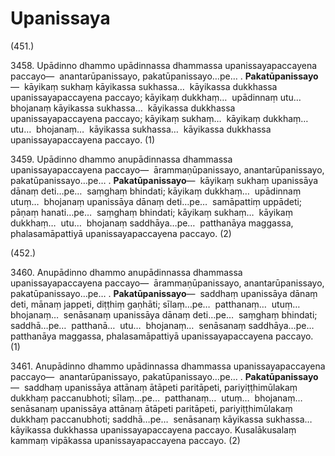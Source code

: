 # Upanissaya

(451.)

3458\. Upādinno dhammo upādinnassa dhammassa upanissayapaccayena paccayo—  anantarūpanissayo, pakatūpanissayo…pe… . **Pakatūpanissayo**—  kāyikaṃ sukhaṃ kāyikassa sukhassa…  kāyikassa dukkhassa upanissayapaccayena paccayo; kāyikaṃ dukkhaṃ…  upādinnaṃ utu…  bhojanaṃ kāyikassa sukhassa…  kāyikassa dukkhassa upanissayapaccayena paccayo; kāyikaṃ sukhaṃ…  kāyikaṃ dukkhaṃ…  utu…  bhojanaṃ…  kāyikassa sukhassa…  kāyikassa dukkhassa upanissayapaccayena paccayo. (1)

3459\. Upādinno dhammo anupādinnassa dhammassa upanissayapaccayena paccayo—  ārammaṇūpanissayo, anantarūpanissayo, pakatūpanissayo…pe… . **Pakatūpanissayo**—  kāyikaṃ sukhaṃ upanissāya dānaṃ deti…pe…  saṃghaṃ bhindati; kāyikaṃ dukkhaṃ…  upādinnaṃ utuṃ…  bhojanaṃ upanissāya dānaṃ deti…pe…  samāpattiṃ uppādeti; pāṇaṃ hanati…pe…  saṃghaṃ bhindati; kāyikaṃ sukhaṃ…  kāyikaṃ dukkhaṃ…  utu…  bhojanaṃ saddhāya…pe…  patthanāya maggassa, phalasamāpattiyā upanissayapaccayena paccayo. (2)

(452.)

3460\. Anupādinno dhammo anupādinnassa dhammassa upanissayapaccayena paccayo—  ārammaṇūpanissayo, anantarūpanissayo, pakatūpanissayo…pe… . **Pakatūpanissayo**—  saddhaṃ upanissāya dānaṃ deti, mānaṃ jappeti, diṭṭhiṃ gaṇhāti; sīlaṃ…pe…  patthanaṃ…  utuṃ…  bhojanaṃ…  senāsanaṃ upanissāya dānaṃ deti…pe…  saṃghaṃ bhindati; saddhā…pe…  patthanā…  utu…  bhojanaṃ…  senāsanaṃ saddhāya…pe…  patthanāya maggassa, phalasamāpattiyā upanissayapaccayena paccayo. (1)

3461\. Anupādinno dhammo upādinnassa dhammassa upanissayapaccayena paccayo—  anantarūpanissayo, pakatūpanissayo…pe… . **Pakatūpanissayo**—  saddhaṃ upanissāya attānaṃ ātāpeti paritāpeti, pariyiṭṭhimūlakaṃ dukkhaṃ paccanubhoti; sīlaṃ…pe…  patthanaṃ…  utuṃ…  bhojanaṃ…  senāsanaṃ upanissāya attānaṃ ātāpeti paritāpeti, pariyiṭṭhimūlakaṃ dukkhaṃ paccanubhoti; saddhā…pe…  senāsanaṃ kāyikassa sukhassa…  kāyikassa dukkhassa upanissayapaccayena paccayo. Kusalākusalaṃ kammaṃ vipākassa upanissayapaccayena paccayo. (2)
